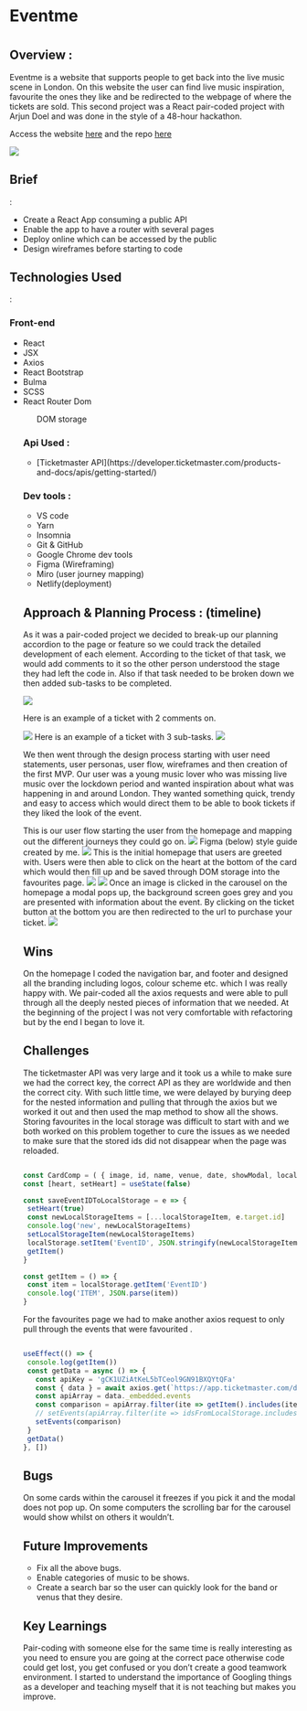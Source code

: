 <h1> Eventme <h1>

<h2>Overview : </h2>
Eventme is a website that supports people to get back into the live music scene in London. On this website the user can find live music inspiration, favourite the ones they like and be redirected to the webpage of where the tickets are sold. This second project was a React pair-coded project with Arjun Doel and was done in the style of a 48-hour hackathon. 

Access the website [here](https://event-me.netlify.app/) and the repo [here](https://github.com/CNMABC/event-finder)

![](ezgif.com-gif-maker%20(1).gif)

<h2> Brief </h2> : 
<ul>
<li>Create a React App consuming a public API</li>
<li>Enable the app to have a router with several pages</li>
<li>Deploy online which can be accessed by the public  </li>
<li>Design wireframes before starting to code </li>
</ul>
  
<h2>Technologies Used </h2>: 
<h3> Front-end</h3>
<ul>
<li>React</li>
<li>JSX</li>
<li>Axios</li>
<li>React Bootstrap</li>
<li>Bulma</li>
<li>SCSS</li>
<li>React Router Dom </li> 
<ul>DOM storage</li>
</ul>
<h3>Api Used :  </h3>
<ul>
<li>[Ticketmaster API](https://developer.ticketmaster.com/products-and-docs/apis/getting-started/) </li>

  </ul>


<h3>Dev tools : </h3>
<ul>
<li>VS code</li>
<li>Yarn</li>
<li>Insomnia</li>
<li>Git & GitHub</li>
<li> Google Chrome dev tools</li>
<li>Figma (Wireframing)</li>
<li>Miro (user journey mapping)</li>
<li>Netlify(deployment)</li>
</ul>

<h2>Approach & Planning Process : (timeline)</h2>
As it was a pair-coded project we decided to break-up our planning accordion to the page or feature so we could track the detailed development of each element. According to the ticket of that task, we would add comments to it so the other person understood the stage they had left the code in. Also if that task needed to be broken down we then added sub-tasks to be completed. 

![](images/asana-pic-1.png)

Here is an example of a ticket with 2 comments on.

![](images/asana-pic-2.png)
Here is an example of a ticket with 3 sub-tasks.
![](images/asana-pic-3.png)

We then went through the design process starting with user need statements, user personas, user flow, wireframes and then creation of the first MVP. Our user was a young music lover who was missing live music over the lockdown period and wanted inspiration about what was happening in and around London. They wanted something quick, trendy and easy to access which would direct them to be able to book tickets if they liked the look of the event. 

This is our user flow starting the user from the homepage and mapping out the different journeys they could go on. 
![](images/miro-1.png)
Figma (below) style guide created by me.
![](images/figma-1.png)
This is the initial homepage that users are greeted with. Users were then able to click on the heart at the bottom of the card which would then fill up and be saved through DOM storage into the favourites page. 
![](images/figma-2.png)
![](images/figma-3.png)
Once an image is clicked in the carousel on the homepage a modal pops up, the background screen goes grey and you are presented with information about the event. By clicking on the ticket button at the bottom you are then redirected to the url to purchase your ticket. 
![](images/figma-4.png)
<h2>Wins</h2> 
On the homepage I coded the navigation bar, and footer and designed all the branding including logos, colour scheme etc. which I was really happy with. We pair-coded all the axios requests and were able to pull through all the deeply nested pieces of information that we needed.  At the beginning of the project I was not very comfortable with refactoring but by the end I began to love it. 

  <h2>Challenges</h2>

The ticketmaster API was very large and it took us a while to make sure we had the correct key, the correct API as they are worldwide and then the correct city. With such little time, we were delayed by burying deep for the nested information and pulling that through the axios but we worked it out and then used the map method to show all the shows. Storing favourites in the local storage was difficult to start with and we both worked on this problem together to cure the issues as we needed to make sure that the stored ids did not disappear when the page was reloaded. 

  ``` javascript
  
  const CardComp = ( { image, id, name, venue, date, showModal, localStorageItem, setLocalStorageItem } ) => {
 const [heart, setHeart] = useState(false)
 
 const saveEventIDToLocalStorage = e => {
   setHeart(true)
   const newLocalStorageItems = [...localStorageItem, e.target.id]
   console.log('new', newLocalStorageItems)
   setLocalStorageItem(newLocalStorageItems)
   localStorage.setItem('EventID', JSON.stringify(newLocalStorageItems))
   getItem()
 }
 
 const getItem = () => {
   const item = localStorage.getItem('EventID')
   console.log('ITEM', JSON.parse(item))
 }

  ```
For the favourites page we had to make another axios request to only pull through the events that were favourited .

  ``` javascript
  
  useEffect(() => {
   console.log(getItem())
   const getData = async () => {
     const apiKey = 'gCK1UZiAtKeL5bTCeol9GN91BXQYtQFa'
     const { data } = await axios.get(`https://app.ticketmaster.com/discovery/v2/events.json?classificationName=music&countryCode=GB&apikey=${apiKey}`)
     const apiArray = data._embedded.events
     const comparison = apiArray.filter(ite => getItem().includes(ite.id))
     // setEvents(apiArray.filter(ite => idsFromLocalStorage.includes(ite.id)))
     setEvents(comparison)
   }
   getData()
 }, [])

  
  ```
  
 <h2>Bugs</h2> 
On some cards within the carousel it freezes if you pick it and the modal does not pop up. On some computers the scrolling bar for the carousel would show whilst on others it wouldn’t. 

<h2>Future Improvements</h2> 
<ul>
<li> Fix all the above bugs.</li>
<li>Enable categories of music to be shows.</li>
<li> Create a search bar so the user can quickly look for the band or venus that they desire.</li> 
</ul>

<h2>Key Learnings</h2> 

Pair-coding with someone else for the same time is really interesting as you need to ensure you are going at the correct pace otherwise code could get lost, you get confused or you don’t create a good teamwork environment. I started to understand the importance of Googling things as a developer and teaching myself that it is not teaching but makes you improve. 

  
  
